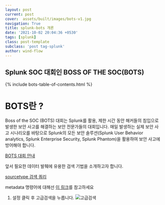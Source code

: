 ```yaml
---
layout: post
current: post
cover:  assets/built/images/bots-v1.jpg
navigation: True
title: splunk-bots 개론
date: '2021-10-02 20:04:36 +0530'
tags: [splunk]
class: post-template
subclass: 'post tag-splunk'
author: wind-flow
---
```


## Splunk SOC 대회인 BOSS OF THE SOC(BOTS)

{% include bots-table-of-contents.html %}

# BOTS란 ?

Boss of the SOC (BOTS) 대회는 Splunk를 활용, 제한 시간 동안 해커들의 침입으로 발생한 보안 사고를 해결하는 보안 전문가들의 대회입니다. 매일 발생하는 실제 보안 사고 시나리오를 바탕으로 Splunk의 모든 보안 솔루션(Splunk User Behavior analytics, Splunk Enterprise Security, Splunk Phantom)을 활용하여 보안 사고에 방어해야 합니다.

[BOTS 대회 안내](https://events.splunk.com/Splunk-Korea-2020-BOTS-Day)

앞서 필요한 데이터 발췌에 유용한 검색 기법을 소개하고자 합니다.

[sourcetype 검색 쿼리]({{site.url}}/assets/built/images/bots/overview/sourcetypequery.jpg)

metadata 명령어에 대해선 [이 링크](https://docs.splunk.com/Documentation/SplunkCloud/latest/SearchReference/Metadata)를 참고하세요

1. 설정 클릭 후 고급검색을 누릅니다.
![고급검색]({{site.url}}/assets/built/images/bots/overview/fieldbrief.jpg)